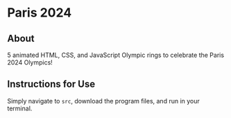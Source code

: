 # Paris 2024

## About 

5 animated HTML, CSS, and JavaScript Olympic rings to celebrate the Paris 2024 Olympics!

## Instructions for Use

Simply navigate to `src`, download the program files, and run in your terminal.
